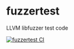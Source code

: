 # fuzzertest
LLVM libfuzzer test code

[![fuzzertest CI](https://github.com/alotofsalteggs/fuzzertest/actions/workflows/main.yml/badge.svg?branch=master)](https://github.com/alotofsalteggs/fuzzertest/actions/workflows/main.yml)
